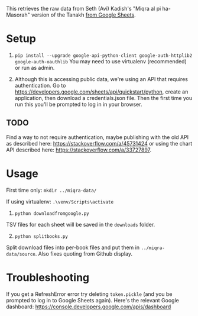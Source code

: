 
This retrieves the raw data from Seth (Avi) Kadish's "Miqra al pi ha-Masorah" version of the Tanakh [from Google Sheets](https://docs.google.com/spreadsheets/d/1mkQyj6by1AtBUabpbaxaZq9Z2X3pX8ZpwG91ZCSOEYs/edit?usp=sharing).

# Setup

1. `pip install --upgrade google-api-python-client google-auth-httplib2 google-auth-oauthlib` 
  You may need to use virtualenv (recommended) or run as admin.

2. Although this is accessing public data, we're using an API that requires authentication. 
  Go to https://developers.google.com/sheets/api/quickstart/python, create an application, then
  download a credentials.json file. Then the first time you run this you'll be prompted to log in
  in your browser.


## TODO

Find a way to not require authentication, maybe publishing with the old API 
as described here: https://stackoverflow.com/a/45731424 
or using the chart API described here: https://stackoverflow.com/a/33727897.


# Usage

First time only: `mkdir ../miqra-data/`

If using virtualenv: `.\venv/Scripts\activate`

1. `python downloadfromgoogle.py`

TSV files for each sheet will be saved in the `downloads` folder.

2. `python splitbooks.py`

Split download files into per-book files and put them in `../miqra-data/source`. Also fixes quoting from Github display.

# Troubleshooting

If you get a RefreshError error try deleting `token.pickle` (and you be prompted to log in to Google Sheets again).
Here's the relevant Google dashboard: https://console.developers.google.com/apis/dashboard